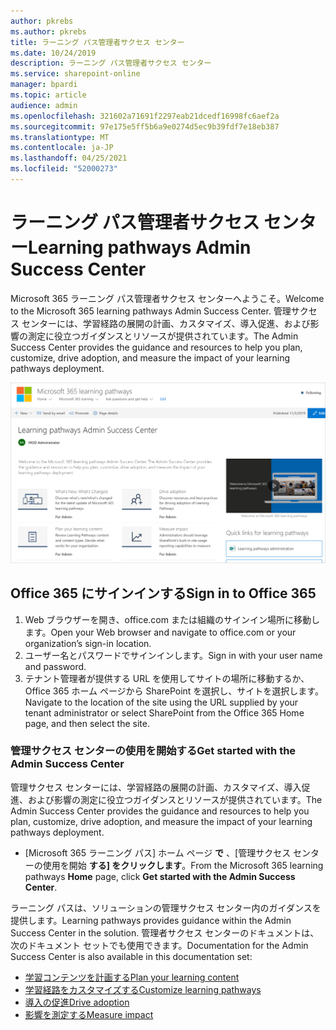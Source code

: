 ```yaml
---
author: pkrebs
ms.author: pkrebs
title: ラーニング パス管理者サクセス センター
ms.date: 10/24/2019
description: ラーニング パス管理者サクセス センター
ms.service: sharepoint-online
manager: bpardi
ms.topic: article
audience: admin
ms.openlocfilehash: 321602a71691f2297eab21dcedf16998fc6aef2a
ms.sourcegitcommit: 97e175e5ff5b6a9e0274d5ec9b39fdf7e18eb387
ms.translationtype: MT
ms.contentlocale: ja-JP
ms.lasthandoff: 04/25/2021
ms.locfileid: "52000273"
---
```

# <a name="learning-pathways-admin-success-center"></a><span data-ttu-id="4fc92-103">ラーニング パス管理者サクセス センター</span><span class="sxs-lookup"><span data-stu-id="4fc92-103">Learning pathways Admin Success Center</span></span>

<span data-ttu-id="4fc92-104">Microsoft 365 ラーニング パス管理者サクセス センターへようこそ。</span><span class="sxs-lookup"><span data-stu-id="4fc92-104">Welcome to the Microsoft 365 learning pathways Admin Success Center.</span></span> <span data-ttu-id="4fc92-105">管理サクセス センターには、学習経路の展開の計画、カスタマイズ、導入促進、および影響の測定に役立つガイダンスとリソースが提供されています。</span><span class="sxs-lookup"><span data-stu-id="4fc92-105">The Admin Success Center provides the guidance and resources to help you plan, customize, drive adoption, and measure the impact of your learning pathways deployment.</span></span>

![ラーニング パス管理者サクセス センターのホーム ページ。](media/cg-successcenter.png)

## <a name="sign-in-to-office-365"></a><span data-ttu-id="4fc92-107">Office 365 にサインインする</span><span class="sxs-lookup"><span data-stu-id="4fc92-107">Sign in to Office 365</span></span> 

1.  <span data-ttu-id="4fc92-108">Web ブラウザーを開き、office.com または組織のサインイン場所に移動します。</span><span class="sxs-lookup"><span data-stu-id="4fc92-108">Open your Web browser and navigate to office.com or your organization’s sign-in location.</span></span> 
2.  <span data-ttu-id="4fc92-109">ユーザー名とパスワードでサインインします。</span><span class="sxs-lookup"><span data-stu-id="4fc92-109">Sign in with your user name and password.</span></span>
3.  <span data-ttu-id="4fc92-110">テナント管理者が提供する URL を使用してサイトの場所に移動するか、Office 365 ホーム ページから SharePoint を選択し、サイトを選択します。</span><span class="sxs-lookup"><span data-stu-id="4fc92-110">Navigate to the location of the site using the URL supplied by your tenant administrator or select SharePoint from the Office 365 Home page, and then select the site.</span></span> 

### <a name="get-started-with-the-admin-success-center"></a><span data-ttu-id="4fc92-111">管理サクセス センターの使用を開始する</span><span class="sxs-lookup"><span data-stu-id="4fc92-111">Get started with the Admin Success Center</span></span>

<span data-ttu-id="4fc92-112">管理サクセス センターには、学習経路の展開の計画、カスタマイズ、導入促進、および影響の測定に役立つガイダンスとリソースが提供されています。</span><span class="sxs-lookup"><span data-stu-id="4fc92-112">The Admin Success Center provides the guidance and resources to help you plan, customize, drive adoption, and measure the impact of your learning pathways deployment.</span></span> 

- <span data-ttu-id="4fc92-113">[Microsoft 365 ラーニング パス] ホーム ページ **で** 、[管理サクセス センターの使用を開始 **する] をクリックします**。</span><span class="sxs-lookup"><span data-stu-id="4fc92-113">From the Microsoft 365 learning pathways **Home** page, click **Get started with the Admin Success Center**.</span></span>

<span data-ttu-id="4fc92-114">ラーニング パスは、ソリューションの管理サクセス センター内のガイダンスを提供します。</span><span class="sxs-lookup"><span data-stu-id="4fc92-114">Learning pathways provides guidance within the Admin Success Center in the solution.</span></span> <span data-ttu-id="4fc92-115">管理者サクセス センターのドキュメントは、次のドキュメント セットでも使用できます。</span><span class="sxs-lookup"><span data-stu-id="4fc92-115">Documentation for the Admin Success Center is also available in this documentation set:</span></span> 

- [<span data-ttu-id="4fc92-116">学習コンテンツを計画する</span><span class="sxs-lookup"><span data-stu-id="4fc92-116">Plan your learning content</span></span>](custom_plancontent.md)
- [<span data-ttu-id="4fc92-117">学習経路をカスタマイズする</span><span class="sxs-lookup"><span data-stu-id="4fc92-117">Customize learning pathways</span></span>](custom_overview.md)
- [<span data-ttu-id="4fc92-118">導入の促進</span><span class="sxs-lookup"><span data-stu-id="4fc92-118">Drive adoption</span></span>](driveadoption.md)
- [<span data-ttu-id="4fc92-119">影響を測定する</span><span class="sxs-lookup"><span data-stu-id="4fc92-119">Measure impact</span></span>](custom_measureimpact.md)


